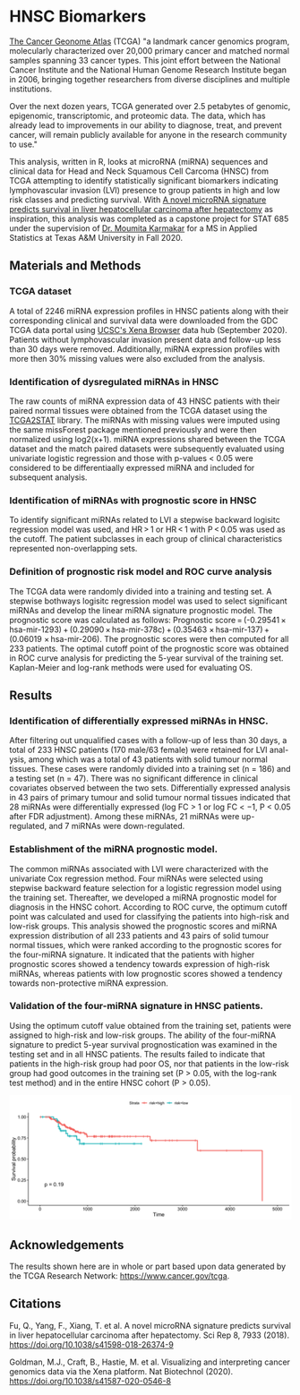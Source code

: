 # HNSC Biomarkers
[The Cancer Geonome Atlas](https://cancergenome.nih.gov) (TCGA) "a landmark cancer genomics program, molecularly characterized over 20,000 primary cancer and matched normal samples spanning 33 cancer types. This joint effort between the National Cancer Institute and the National Human Genome Research Institute began in 2006, bringing together researchers from diverse disciplines and multiple institutions.

Over the next dozen years, TCGA generated over 2.5 petabytes of genomic, epigenomic, transcriptomic, and proteomic data. The data, which has already lead to improvements in our ability to diagnose, treat, and prevent cancer, will remain publicly available for anyone in the research community to use."

This analysis, written in R, looks at microRNA (miRNA) sequences and clinical data for Head and Neck Squamous Cell Carcoma (HNSC) from TCGA attempting to identify statistically significant biomarkers indicating lymphovascular invasion (LVI) presence to group patients in high and low risk classes and predicting survival. With [A novel microRNA signature predicts survival in liver hepatocellular carcinoma after hepatectomy](https://doi.org/10.1038/s41598-018-26374-9) as inspiration, this analysis was completed as a capstone project for STAT 685 under the supervision of [Dr. Moumita Karmakar](https://stat.tamu.edu/people/#all-k) for a MS in Applied Statistics at Texas A&M University in Fall 2020. 

## Materials and Methods
### TCGA dataset
A total of 2246 miRNA expression profiles in HNSC patients along with their corresponding clinical and survival data were downloaded from the GDC TCGA data portal using [UCSC's Xena Browser](https://xenabrowser.net/datapages/?cohort=GDC%20TCGA%20Head%20and%20Neck%20Cancer%20(HNSC)&removeHub=https%3A%2F%2Fxena.treehouse.gi.ucsc.edu%3A443) data hub (September 2020). Patients without lymphovascular invasion present data and follow-up less than 30 days were removed. Additionally, miRNA expression profiles with more then 30% missing values were also excluded from the analysis.

### Identification of dysregulated miRNAs in HNSC
The raw counts of miRNA expression data of 43 HNSC patients with their paired normal tissues were obtained from the TCGA dataset using the [TCGA2STAT](http://www.liuzlab.org/TCGA2STAT/) library. The miRNAs with missing values were imputed using the same missForest package mentioned previously and were then normalized using log2(x+1). miRNA expressions shared between the TCGA dataset and the match paired datasets were subsequently evaluated using univariate logistic regression and those with p-values < 0.05 were considered to be differentiaally expressed miRNA and included for subsequent analysis. 

### Identification of miRNAs with prognostic score in HNSC
To identify significant miRNAs related to LVI a stepwise backward logisitc regression model was used, and HR > 1 or HR < 1 with P < 0.05 was used as the cutoff. The patient subclasses in each group of clinical characteristics represented non-overlapping sets.

### Definition of prognostic risk model and ROC curve analysis
The TCGA data were randomly divided into a training and testing set. A  stepwise bothways logisitc regression model was used to select significant miRNAs and develop the linear miRNA signature prognostic model. The prognostic score was calculated as follows: Prognostic score = (-0.29541 × hsa-mir-1293) + (0.29090 × hsa-mir-378c) + (0.35463 × hsa-mir-137) + (0.06019 × hsa-mir-206). The prognostic scores were then computed for all 233 patients. The optimal cutoff point of the prognostic score was obtained in ROC curve analysis for predicting the 5-year survival of the training set. Kaplan-Meier and log-rank methods were used for evaluating OS.

## Results
### Identification of differentially expressed miRNAs in HNSC. 
After filtering out unqualified cases with a follow-up of less than 30 days, a total of 233 HNSC patients (170 male/63 female) were retained for LVI anal- ysis, among which was a total of 43 patients with solid tumour normal tissues. These cases were randomly divided into a training set (n = 186) and a testing set (n = 47). There was no significant difference in clinical covariates observed between the two sets. Differentially expressed analysis in 43 pairs of primary tumour and solid tumour normal tissues indicated that 28 miRNAs were differentially expressed (log FC > 1 or log FC < −1, P < 0.05 after FDR adjustment). Among these miRNAs, 21 miRNAs were up-regulated, and 7 miRNAs were down-regulated.

### Establishment of the miRNA prognostic model. 
The common miRNAs associated with LVI were characterized with the univariate Cox regression method. Four miRNAs were selected using stepwise backward feature selection for a logistic regression model using the training set. Thereafter, we developed a miRNA prognostic model for diagnosis in the HNSC cohort. According to ROC curve, the optimum cutoff point was calculated and used for classifying the patients into high-risk and low-risk groups. This analysis showed the prognostic scores and miRNA expression distribution of all 233 patients and 43 pairs of solid tumour normal tissues, which were ranked according to the prognostic scores for the four-miRNA signature. It indicated that the patients with higher prognostic scores showed a tendency towards expression of high-risk miRNAs, whereas patients with low prognostic scores showed a tendency towards non-protective miRNA expression.

### Validation of the four-miRNA signature in HNSC patients. 
Using the optimum cutoff value obtained from the training set, patients were assigned to high-risk and low-risk groups. The ability of the four-miRNA signature to predict 5-year survival prognostication was examined in the testing set and in all HNSC patients. The results failed to indicate that patients in the high-risk group had poor OS, nor that patients in the low-risk group had good outcomes in the training set (P > 0.05, with the log-rank test method) and in the entire HNSC cohort (P > 0.05).

<img src="/images/Kaplan_Meier_Risk.png" />


## Acknowledgements
The results shown here are in whole or part based upon data generated by the TCGA Research Network: https://www.cancer.gov/tcga.

## Citations
Fu, Q., Yang, F., Xiang, T. et al. A novel microRNA signature predicts survival in liver hepatocellular carcinoma after hepatectomy. Sci Rep 8, 7933 (2018). https://doi.org/10.1038/s41598-018-26374-9

Goldman, M.J., Craft, B., Hastie, M. et al. Visualizing and interpreting cancer genomics data via the Xena platform. Nat Biotechnol (2020). https://doi.org/10.1038/s41587-020-0546-8
